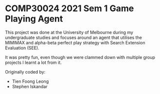 # COMP30024 2021 Sem 1 Game Playing Agent
This project was done at the University of Melbourne during my undergraduate studies and focuses around an agent that utilises the MIMIMAX and alpha-beta perfect play strategy with Search Extension Evaluation (SEE). 

It was pretty fun, even though we were clammed down with multiple group projects I learnt a lot from it.

Originally coded by:
* Tien Foong Leong
* Stephen Iskandar
